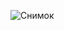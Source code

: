 ![Снимок](https://github.com/MaximSSA39/Demo2024-ALT/assets/148869340/3d3ae34c-b947-4f58-a261-f740c227903f)
